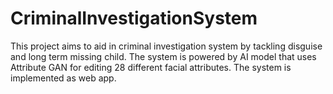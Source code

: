 # CriminalInvestigationSystem
This project aims to aid in criminal investigation system by tackling disguise and long term missing child. The system is powered by AI model that uses Attribute GAN for editing 28 different facial attributes. The system is implemented as web app.
